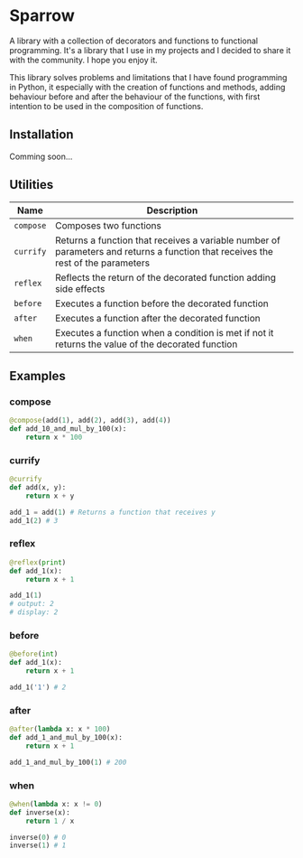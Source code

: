 # Sparrow

A library with a collection of decorators and functions to functional programming. It's a library that I use in my projects and I decided to share it with the community. I hope you enjoy it.

This library solves problems and limitations that I have found programming in Python, it especially with the creation of functions and methods, adding behaviour before and after the behaviour of the functions, with first intention to be used in the composition of functions.

## Installation

Comming soon...

## Utilities

| Name      | Description                                                                                                                      |
| --------- | -------------------------------------------------------------------------------------------------------------------------------- |
| `compose` | Composes two functions                                                                                                           |
| `currify` | Returns a function that receives a variable number of parameters and returns a function that receives the rest of the parameters |
| `reflex`  | Reflects the return of the decorated function adding side effects                                                                |
| `before`  | Executes a function before the decorated function                                                                                |
| `after`   | Executes a function after the decorated function                                                                                 |
| `when`    | Executes a function when a condition is met if not it returns the value of the decorated function                                |

## Examples

### compose

```python
@compose(add(1), add(2), add(3), add(4))
def add_10_and_mul_by_100(x):
    return x * 100
```

### currify

```python
@currify
def add(x, y):
    return x + y

add_1 = add(1) # Returns a function that receives y
add_1(2) # 3
```

### reflex

```python
@reflex(print)
def add_1(x):
    return x + 1

add_1(1)
# output: 2
# display: 2
```

### before

```python
@before(int)
def add_1(x):
    return x + 1

add_1('1') # 2
```

### after

```python
@after(lambda x: x * 100)
def add_1_and_mul_by_100(x):
    return x + 1

add_1_and_mul_by_100(1) # 200
```

### when

```python
@when(lambda x: x != 0)
def inverse(x):
    return 1 / x

inverse(0) # 0
inverse(1) # 1
```
